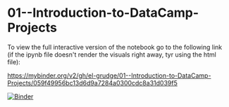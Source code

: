 # 01--Introduction-to-DataCamp-Projects

To view the full interactive version of the notebook go to the following link (if the ipynb file doesn't render the visuals right away, tyr using the html file):

https://mybinder.org/v2/gh/el-grudge/01--Introduction-to-DataCamp-Projects/059f49956bc13d6d9a7284a0300cdc8a31d039f5

[![Binder](https://mybinder.org/badge_logo.svg)](https://mybinder.org/v2/gh/el-grudge/01--Introduction-to-DataCamp-Projects/059f49956bc13d6d9a7284a0300cdc8a31d039f5)
